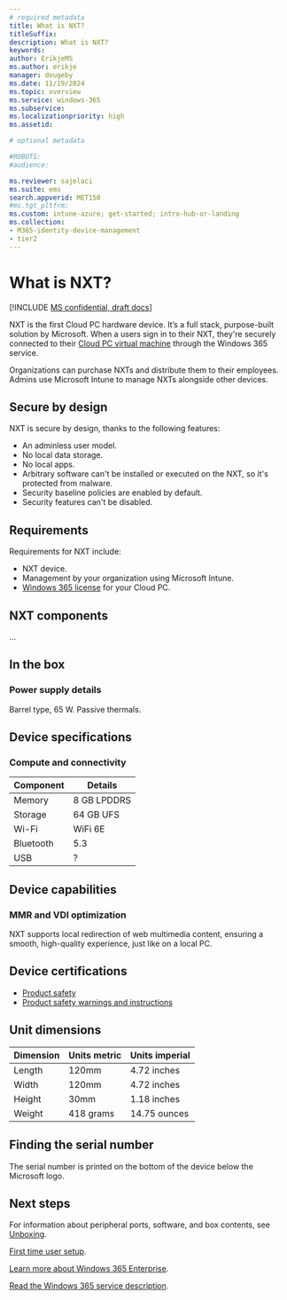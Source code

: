 ```yaml
---
# required metadata
title: What is NXT?
titleSuffix:
description: What is NXT?
keywords:
author: ErikjeMS  
ms.author: erikje
manager: dougeby
ms.date: 11/19/2024
ms.topic: overview
ms.service: windows-365
ms.subservice:
ms.localizationpriority: high
ms.assetid: 

# optional metadata

#ROBOTS:
#audience:

ms.reviewer: sajelaci
ms.suite: ems
search.appverid: MET150
#ms.tgt_pltfrm:
ms.custom: intune-azure; get-started; intro-hub-or-landing
ms.collection:
- M365-identity-device-management
- tier2
---
```


# What is NXT?

[!INCLUDE [MS confidential, draft docs](../includes/draft-doc.md)]

NXT is the first Cloud PC hardware device. It’s a full stack, purpose-built solution by Microsoft. When a users sign in to their NXT, they're securely connected to their [Cloud PC virtual machine](/windows-365/overview#what-is-a-cloud-pc) through the Windows 365 service.

Organizations can purchase NXTs and distribute them to their employees. Admins use Microsoft Intune to manage NXTs alongside other devices.

## Secure by design

NXT is secure by design, thanks to the following features:

- An adminless user model.
- No local data storage.
- No local apps.
- Arbitrary software can't be installed or executed on the NXT, so it's protected from malware.
- Security baseline policies are enabled by default.
- Security features can't be disabled.

## Requirements

Requirements for NXT include:

- NXT device.
- Management by your organization using Microsoft Intune.
- [Windows 365 license](https://www.microsoft.com/licensing/product-licensing/windows-365?rtc=1) for your Cloud PC.

## NXT components

...

## In the box

### Power supply details

Barrel type, 65 W. Passive thermals.

## Device specifications

### Compute and connectivity

| Component | Details |
| --- | --- |
| Memory | 8 GB LPDDRS |
| Storage | 64 GB UFS |
| Wi-Fi | WiFi 6E |
| Bluetooth | 5.3 |
| USB | ? |

## Device capabilities

### MMR and VDI optimization

NXT supports local redirection of web multimedia content, ensuring a smooth, high-quality experience, just like on a local PC.

## Device certifications

- [Product safety](https://support.microsoft.com/en-us/windows/product-safety-warnings-and-instructions-726eab87-f471-4ad8-48e5-9c25f68927ba)
- [Product safety warnings and instructions](https://support.microsoft.com/en-us/windows/product-safety-warnings-and-instructions-726eab87-f471-4ad8-48e5-9c25f68927ba)

## Unit dimensions

| Dimension | Units metric | Units imperial |
| --- | --- | --- |
| Length | 120mm | 4.72 inches |
| Width | 120mm | 4.72 inches |
| Height | 30mm | 1.18 inches |
| Weight | 418 grams | 14.75 ounces |

## Finding the serial number

The serial number is printed on the bottom of the device below the Microsoft logo.

<!-- ########################## -->
## Next steps

For information about peripheral ports, software, and box contents, see [Unboxing](unboxing.md).

[First time user setup](setup.md).

[Learn more about Windows 365 Enterprise](../enterprise/overview.md).

[Read the Windows 365 service description](/office365/servicedescriptions/windows-365-service-description/windows-365-service-description).
